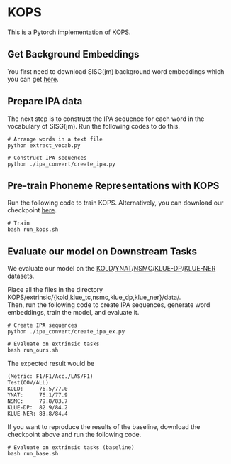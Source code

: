 # KOPS
This is a Pytorch implementation of KOPS.

## Get Background Embeddings
You first need to download SISG(jm) background word embeddings which you can get [here](https://drive.google.com/file/d/10duKoWlUGyhyWvWQWIizbcfLFCxJ0zjD/view?usp=sharing).

## Prepare IPA data
The next step is to construct the IPA sequence for each word in the vocabulary of SISG(jm). Run the following codes to do this.
```
# Arrange words in a text file
python extract_vocab.py

# Construct IPA sequences
python ./ipa_convert/create_ipa.py
```
## Pre-train Phoneme Representations with KOPS
Run the following code to train KOPS.
Alternatively, you can download our checkpoint [here](https://drive.google.com/file/d/1Pyu2oN-Dzdu13K3hbFPhPVuv2CmR13-h/view?usp=sharing).
```
# Train
bash run_kops.sh
```

## Evaluate our model on Downstream Tasks
We evaluate our model on the [KOLD](https://drive.google.com/file/d/19E4P9lowDxtMSuZfVyBJt57EGpMNo0jC/view?usp=drive_link)/[YNAT](https://drive.google.com/file/d/1TWNHq0m8N1lT2FAKxiZfnmiWZO8TJ5He/view?usp=drive_link)/[NSMC](https://drive.google.com/file/d/1ZISBwfa5d3KyuCaetFyFqhAEusTO-jGB/view?usp=sharing)/[KLUE-DP](https://drive.google.com/file/d/1QBmlKQms0J5fldbd_HB8HQvUy9muvBqp/view?usp=sharing)/[KLUE-NER](https://drive.google.com/file/d/1Apfcqy-wTMEwOKsA0IL1c3KfObz6cF9J/view?usp=sharing) datasets.

Place all the files in the directory KOPS/extrinsic/{kold,klue_tc,nsmc,klue_dp,klue_ner}/data/.   
Then, run the following code to create IPA sequences, generate word embeddings, train the model, and evaluate it.
```
# Create IPA sequences
python ./ipa_convert/create_ipa_ex.py

# Evaluate on extrinsic tasks
bash run_ours.sh
```
The expected result would be
```
(Metric: F1/F1/Acc./LAS/F1)
Test(OOV/ALL)
KOLD:     76.5/77.0
YNAT:     76.1/77.9
NSMC:     79.8/83.7
KLUE-DP:  82.9/84.2
KLUE-NER: 83.8/84.4
```
If you want to reproduce the results of the baseline, download the checkpoint above and run the following code.
```
# Evaluate on extrinsic tasks (baseline)
bash run_base.sh
```
